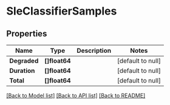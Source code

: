 # SleClassifierSamples

## Properties
Name | Type | Description | Notes
------------ | ------------- | ------------- | -------------
**Degraded** | **[]float64** |  | [default to null]
**Duration** | **[]float64** |  | [default to null]
**Total** | **[]float64** |  | [default to null]

[[Back to Model list]](../README.md#documentation-for-models) [[Back to API list]](../README.md#documentation-for-api-endpoints) [[Back to README]](../README.md)

